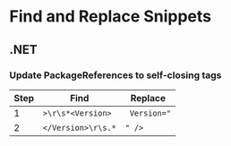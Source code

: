 # Find and Replace Snippets

## .NET

### Update PackageReferences to self-closing tags
| Step | Find | Replace |
| ---- | ---- | ------- |
| 1 | `>\r\s*<Version>` | ` Version="` |
| 2 | `</Version>\r\s.*` | `" />` |
